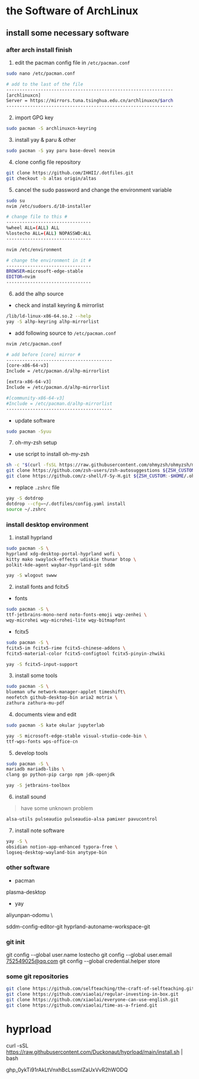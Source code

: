 # the Software of ArchLinux

## install some necessary software

### after arch install finish

1. edit the pacman config file in `/etc/pacman.conf`

```bash
sudo nano /etc/pacman.conf

# add to the last of the file
---------------------------------------------------------------
[archlinuxcn]
Server = https://mirrors.tuna.tsinghua.edu.cn/archlinuxcn/$arch
---------------------------------------------------------------

```

2. import GPG key

```bash
sudo pacman -S archlinuxcn-keyring
```

3. install yay & paru & other

```bash
sudo pacman -S yay paru base-devel neovim 
```

4. clone config file repository

```bash
git clone https://github.com/IHHII/.dotfiles.git
git checkout -b altas origin/altas
```

5. cancel the sudo password and change the environment variable

```bash
sudo su
nvim /etc/sudoers.d/10-installer

# change file to this #
--------------------------------
%wheel ALL=(ALL) ALL
%lostecho ALL=(ALL) NOPASSWD:ALL
--------------------------------

nvim /etc/environment

# change the environment in it #
--------------------------------
BROWSER=microsoft-edge-stable 
EDITOR=nvim
--------------------------------

```

6. add the alhp source

- check and install keyring & mirrorlist

```bash
/lib/ld-linux-x86-64.so.2 --help
yay -S alhp-keyring alhp-mirrorlist
```

- add following source to `/etc/pacman.conf`


```bash
nvim /etc/pacman.conf

# add before [core] mirror #
----------------------------------------
[core-x86-64-v3]
Include = /etc/pacman.d/alhp-mirrorlist

[extra-x86-64-v3]
Include = /etc/pacman.d/alhp-mirrorlist

#[community-x86-64-v3]
#Include = /etc/pacman.d/alhp-mirrorlist
----------------------------------------
```

- update software

```bash
sudo pacman -Syuu
```

7. oh-my-zsh setup

- use script to install oh-my-zsh

```bash
sh -c "$(curl -fsSL https://raw.githubusercontent.com/ohmyzsh/ohmyzsh/master/tools/install.sh)"
git clone https://github.com/zsh-users/zsh-autosuggestions ${ZSH_CUSTOM:-$HOME/.oh-my-zsh/custom}/plugins/zsh-autosuggestions
git clone https://github.com/z-shell/F-Sy-H.git ${ZSH_CUSTOM:-$HOME/.oh-my-zsh/custom}/plugins/F-Sy-H
```

- replace `.zshrc` file

```zsh
yay -S dotdrop 
dotdrop --cfg=~/.dotfiles/config.yaml install
source ~/.zshrc

```

### install desktop environment

1. install hyprland

```zsh
sudo pacman -S \
hyprland xdg-desktop-portal-hyprland wofi \
kitty mako swaylock-effects udiskie thunar btop \
polkit-kde-agent waybar-hyprland-git sddm

yay -S wlogout swww
```

2. install fonts and fcitx5

- fonts

```zsh
sudo pacman -S \
ttf-jetbrains-mono-nerd noto-fonts-emoji wqy-zenhei \
wqy-microhei wqy-microhei-lite wqy-bitmapfont
```

- fcitx5

```zsh
sudo pacman -S \
fcitx5-im fcitx5-rime fcitx5-chinese-addons \
fcitx5-material-color fcitx5-configtool fcitx5-pinyin-zhwiki

yay -S fcitx5-input-support

```

3. install some tools

```zsh
sudo pacman -S \
blueman ufw network-manager-applet timeshift\
neofetch github-desktop-bin aria2 motrix \
zathura zathura-mu-pdf
```

4. documents view and edit
```zsh
sudo pacman -S kate okular jupyterlab

yay -S microsoft-edge-stable visual-studio-code-bin \
ttf-wps-fonts wps-office-cn
```

5. develop tools

```zsh
sudo pacman -S \
mariadb mariadb-libs \
clang go python-pip cargo npm jdk-openjdk

yay -S jetbrains-toolbox
```

6. install sound

> have some unknown problem

```zsh
alsa-utils pulseaudio pulseaudio-alsa pamixer pavucontrol
```

7. install note software
```zsh
yay -S \
obsidian notion-app-enhanced typora-free \
logseq-desktop-wayland-bin anytype-bin
```

### other software

- pacman

plasma-desktop

- yay

aliyunpan-odomu \

sddm-config-editor-git hyprland-autoname-workspace-git

### git init
git config --global user.name lostecho
git config --global user.email 752549025@qq.com
git config --global credential.helper store

### some git repositories

```zsh
git clone https://github.com/selfteaching/the-craft-of-selfteaching.git
git clone https://github.com/xiaolai/regular-investing-in-box.git
git clone https://github.com/xiaolai/everyone-can-use-english.git
git clone https://github.com/xiaolai/time-as-a-friend.git
```

# hyprload
curl -sSL https://raw.githubusercontent.com/Duckonaut/hyprload/main/install.sh | bash

ghp_0ykTi91rAkLtVnxhBcLssmIZaUxVvR2hWODQ
